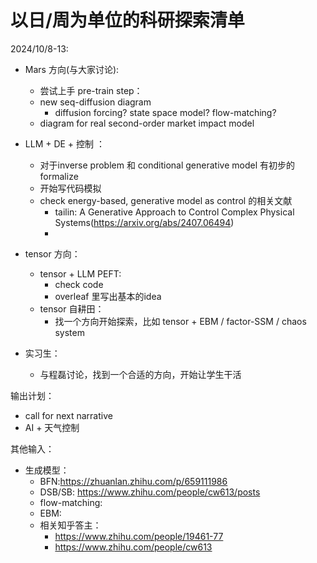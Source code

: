 
# 以日/周为单位的科研探索清单

2024/10/8-13:

- Mars 方向(与大家讨论):
    - 尝试上手 pre-train step：
    - new seq-diffusion diagram 
        - diffusion forcing? state space model? flow-matching?
    - diagram for real second-order market impact model


- LLM + DE + 控制 ：
   - 对于inverse problem 和 conditional generative model 有初步的formalize
   - 开始写代码模拟
   - check energy-based, generative model as control 的相关文献
      - tailin: A Generative Approach to Control Complex Physical Systems(https://arxiv.org/abs/2407.06494)
      - 

- tensor 方向： 
    - tensor + LLM PEFT: 
      - check code
      - overleaf 里写出基本的idea
    - tensor 自耕田：
      - 找一个方向开始探索，比如 tensor + EBM / factor-SSM / chaos system 

- 实习生：
  - 与程磊讨论，找到一个合适的方向，开始让学生干活

输出计划：
- call for next narrative
- AI + 天气控制

其他输入：

- 生成模型：
  - BFN:https://zhuanlan.zhihu.com/p/659111986
  - DSB/SB: https://www.zhihu.com/people/cw613/posts
  - flow-matching: 
  - EBM:
  - 相关知乎答主：
    - https://www.zhihu.com/people/19461-77
    - https://www.zhihu.com/people/cw613

